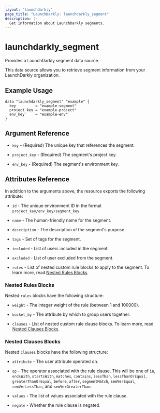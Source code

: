 ```yaml
---
layout: "launchdarkly"
page_title: "LaunchDarkly: launchdarkly_segment"
description: |-
  Get information about LaunchDarkly segments.
---
```


# launchdarkly_segment

Provides a LaunchDarkly segment data source.

This data source allows you to retrieve segment information from your LaunchDarkly organization.

## Example Usage

```hcl
data "launchdarkly_segment" "example" {
  key         = "example-segment"
  project_key = "example-project"
  env_key     = "example-env"
}
```

## Argument Reference

- `key` - (Required) The unique key that references the segment.

- `project_key` - (Required) The segment's project key.

- `env_key` - (Required) The segment's environment key.

## Attributes Reference

In addition to the arguments above, the resource exports the following attribute:

- `id` - The unique environment ID in the format `project_key/env_key/segment_key`.

- `name` - The human-friendly name for the segment.

- `description` - The description of the segment's purpose.

- `tags` - Set of tags for the segment.

- `included` - List of users included in the segment.

- `excluded` - List of user excluded from the segment.

- `rules` - List of nested custom rule blocks to apply to the segment. To learn more, read [Nested Rules Blocks](#nested-rules-blocks).

### Nested Rules Blocks

Nested `rules` blocks have the following structure:

- `weight` - The integer weight of the rule (between 1 and 100000).

- `bucket_by` - The attribute by which to group users together.

- `clauses` - List of nested custom rule clause blocks. To learn more, read [Nested Clauses Blocks](#nested-clauses-blocks).

### Nested Clauses Blocks

Nested `clauses` blocks have the following structure:

- `attribute` - The user attribute operated on.

- `op` - The operator associated with the rule clause. This will be one of `in`, `endsWith`, `startsWith`, `matches`, `contains`, `lessThan`, `lessThanOrEqual`, `greaterThanOrEqual`, `before`, `after`, `segmentMatch`, `semVerEqual`, `semVerLessThan`, and `semVerGreaterThan`.

- `values` - The list of values associated with the rule clause.

- `negate` - Whether the rule clause is negated.


